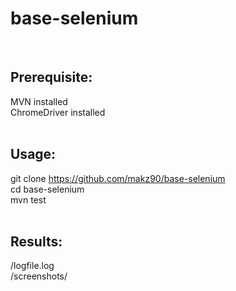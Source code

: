 # base-selenium
<br>
<h2>Prerequisite:</h2>

MVN installed<br>
ChromeDriver installed<br>
<br>

<h2>Usage:</h2>

git clone https://github.com/makz90/base-selenium<br>
cd base-selenium<br>
mvn test<br>
<br>

<h2>Results:</h2>

/logfile.log<br>
/screenshots/<br>
<br>

